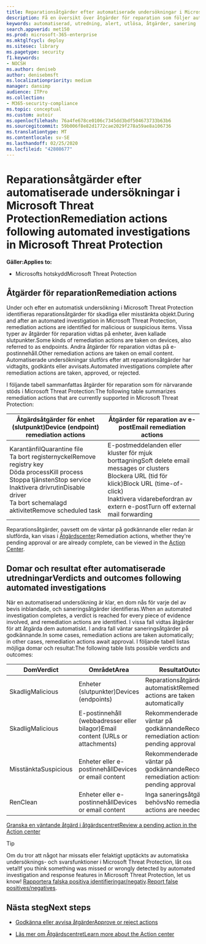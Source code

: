 ```yaml
---
title: Reparationsåtgärder efter automatiserade undersökningar i Microsoft Threat Protection
description: Få en översikt över åtgärder för reparation som följer automatiserade undersökningar i Microsoft Threat Protection
keywords: automatiserad, utredning, alert, utlösa, åtgärder, sanering
search.appverid: met150
ms.prod: microsoft-365-enterprise
ms.mktglfcycl: deploy
ms.sitesec: library
ms.pagetype: security
f1.keywords:
- NOCSH
ms.author: deniseb
author: denisebmsft
ms.localizationpriority: medium
manager: dansimp
audience: ITPro
ms.collection:
- M365-security-compliance
ms.topic: conceptual
ms.custom: autoir
ms.openlocfilehash: 76a4fe678ce0106c7345dd3bdf504673733b63b6
ms.sourcegitcommit: 59b006f8e82d1772cae2029f278a59ae8a106736
ms.translationtype: MT
ms.contentlocale: sv-SE
ms.lasthandoff: 02/25/2020
ms.locfileid: "42808677"
---
```

# <a name="remediation-actions-following-automated-investigations-in-microsoft-threat-protection"></a><span data-ttu-id="5eabf-104">Reparationsåtgärder efter automatiserade undersökningar i Microsoft Threat Protection</span><span class="sxs-lookup"><span data-stu-id="5eabf-104">Remediation actions following automated investigations in Microsoft Threat Protection</span></span>

<span data-ttu-id="5eabf-105">**Gäller:**</span><span class="sxs-lookup"><span data-stu-id="5eabf-105">**Applies to:**</span></span>
- <span data-ttu-id="5eabf-106">Microsofts hotskydd</span><span class="sxs-lookup"><span data-stu-id="5eabf-106">Microsoft Threat Protection</span></span>


## <a name="remediation-actions"></a><span data-ttu-id="5eabf-107">Åtgärder för reparation</span><span class="sxs-lookup"><span data-stu-id="5eabf-107">Remediation actions</span></span>

<span data-ttu-id="5eabf-108">Under och efter en automatisk undersökning i Microsoft Threat Protection identifieras reparationsåtgärder för skadliga eller misstänkta objekt.</span><span class="sxs-lookup"><span data-stu-id="5eabf-108">During and after an automated investigation in Microsoft Threat Protection, remediation actions are identified for malicious or suspicious items.</span></span> <span data-ttu-id="5eabf-109">Vissa typer av åtgärder för reparation vidtas på enheter, även kallade slutpunkter.</span><span class="sxs-lookup"><span data-stu-id="5eabf-109">Some kinds of remediation actions are taken on devices, also referred to as endpoints.</span></span> <span data-ttu-id="5eabf-110">Andra åtgärder för reparation vidtas på e-postinnehåll.</span><span class="sxs-lookup"><span data-stu-id="5eabf-110">Other remediation actions are taken on email content.</span></span> <span data-ttu-id="5eabf-111">Automatiserade undersökningar slutförs efter att reparationsåtgärder har vidtagits, godkänts eller avvisats.</span><span class="sxs-lookup"><span data-stu-id="5eabf-111">Automated investigations complete after remediation actions are taken, approved, or rejected.</span></span>

<span data-ttu-id="5eabf-112">I följande tabell sammanfattas åtgärder för reparation som för närvarande stöds i Microsoft Threat Protection:</span><span class="sxs-lookup"><span data-stu-id="5eabf-112">The following table summarizes remediation actions that are currently supported in Microsoft Threat Protection:</span></span> 

|<span data-ttu-id="5eabf-113">Åtgärdsåtgärder för enhet (slutpunkt)</span><span class="sxs-lookup"><span data-stu-id="5eabf-113">Device (endpoint) remediation actions</span></span>  |<span data-ttu-id="5eabf-114">Åtgärder för reparation av e-post</span><span class="sxs-lookup"><span data-stu-id="5eabf-114">Email remediation actions</span></span>  |
|---------|---------|
|<span data-ttu-id="5eabf-115">Karantänfil</span><span class="sxs-lookup"><span data-stu-id="5eabf-115">Quarantine file</span></span><br/><span data-ttu-id="5eabf-116">Ta bort registernyckel</span><span class="sxs-lookup"><span data-stu-id="5eabf-116">Remove registry key</span></span><br/><span data-ttu-id="5eabf-117">Döda process</span><span class="sxs-lookup"><span data-stu-id="5eabf-117">Kill process</span></span> <br/><span data-ttu-id="5eabf-118">Stoppa tjänsten</span><span class="sxs-lookup"><span data-stu-id="5eabf-118">Stop service</span></span> <br/><span data-ttu-id="5eabf-119">Inaktivera drivrutin</span><span class="sxs-lookup"><span data-stu-id="5eabf-119">Disable driver</span></span> <br/><span data-ttu-id="5eabf-120">Ta bort schemalagd aktivitet</span><span class="sxs-lookup"><span data-stu-id="5eabf-120">Remove scheduled task</span></span>      |<span data-ttu-id="5eabf-121">E-postmeddelanden eller kluster för mjuk borttagning</span><span class="sxs-lookup"><span data-stu-id="5eabf-121">Soft delete email messages or clusters</span></span><br/><span data-ttu-id="5eabf-122">Blockera URL (tid för klick)</span><span class="sxs-lookup"><span data-stu-id="5eabf-122">Block URL (time-of-click)</span></span><br/><span data-ttu-id="5eabf-123">Inaktivera vidarebefordran av extern e-post</span><span class="sxs-lookup"><span data-stu-id="5eabf-123">Turn off external mail forwarding</span></span>          |

<span data-ttu-id="5eabf-124">Reparationsåtgärder, oavsett om de väntar på godkännande eller redan är slutförda, kan visas i [Åtgärdscenter](https://docs.microsoft.com/microsoft-365/security/mtp/mtp-action-center).</span><span class="sxs-lookup"><span data-stu-id="5eabf-124">Remediation actions, whether they're pending approval or are already complete, can be viewed in the [Action Center](https://docs.microsoft.com/microsoft-365/security/mtp/mtp-action-center).</span></span>

## <a name="verdicts-and-outcomes-following-automated-investigations"></a><span data-ttu-id="5eabf-125">Domar och resultat efter automatiserade utredningar</span><span class="sxs-lookup"><span data-stu-id="5eabf-125">Verdicts and outcomes following automated investigations</span></span>

<span data-ttu-id="5eabf-126">När en automatiserad undersökning är klar, en dom nås för varje del av bevis inblandade, och saneringsåtgärder identifieras.</span><span class="sxs-lookup"><span data-stu-id="5eabf-126">When an automated investigation completes, a verdict is reached for every piece of evidence involved, and remediation actions are identified.</span></span> <span data-ttu-id="5eabf-127">I vissa fall vidtas åtgärder för att åtgärda dem automatiskt. I andra fall väntar saneringsåtgärder på godkännande.</span><span class="sxs-lookup"><span data-stu-id="5eabf-127">In some cases, remediation actions are taken automatically; in other cases, remediation actions await approval.</span></span> <span data-ttu-id="5eabf-128">I följande tabell listas möjliga domar och resultat:</span><span class="sxs-lookup"><span data-stu-id="5eabf-128">The following table lists possible verdicts and outcomes:</span></span>

|<span data-ttu-id="5eabf-129">Dom</span><span class="sxs-lookup"><span data-stu-id="5eabf-129">Verdict</span></span>    |<span data-ttu-id="5eabf-130">Området</span><span class="sxs-lookup"><span data-stu-id="5eabf-130">Area</span></span>   |<span data-ttu-id="5eabf-131">Resultat</span><span class="sxs-lookup"><span data-stu-id="5eabf-131">Outcomes</span></span>|
|------|------|------|
|<span data-ttu-id="5eabf-132">Skadlig</span><span class="sxs-lookup"><span data-stu-id="5eabf-132">Malicious</span></span>  |<span data-ttu-id="5eabf-133">Enheter (slutpunkter)</span><span class="sxs-lookup"><span data-stu-id="5eabf-133">Devices (endpoints)</span></span>    |<span data-ttu-id="5eabf-134">Reparationsåtgärder vidtas automatiskt</span><span class="sxs-lookup"><span data-stu-id="5eabf-134">Remediation actions are taken automatically</span></span>|
|<span data-ttu-id="5eabf-135">Skadlig</span><span class="sxs-lookup"><span data-stu-id="5eabf-135">Malicious</span></span>  |<span data-ttu-id="5eabf-136">E-postinnehåll (webbadresser eller bilagor)</span><span class="sxs-lookup"><span data-stu-id="5eabf-136">Email content (URLs or attachments)</span></span> | <span data-ttu-id="5eabf-137">Rekommenderade åtgärder väntar på godkännande</span><span class="sxs-lookup"><span data-stu-id="5eabf-137">Recommended remediation actions are pending approval</span></span>|
|<span data-ttu-id="5eabf-138">Misstänkta</span><span class="sxs-lookup"><span data-stu-id="5eabf-138">Suspicious</span></span> |<span data-ttu-id="5eabf-139">Enheter eller e-postinnehåll</span><span class="sxs-lookup"><span data-stu-id="5eabf-139">Devices or email content</span></span> |<span data-ttu-id="5eabf-140">Rekommenderade åtgärder väntar på godkännande</span><span class="sxs-lookup"><span data-stu-id="5eabf-140">Recommended remediation actions are pending approval</span></span>|
|<span data-ttu-id="5eabf-141">Ren</span><span class="sxs-lookup"><span data-stu-id="5eabf-141">Clean</span></span>  |<span data-ttu-id="5eabf-142">Enheter eller e-postinnehåll</span><span class="sxs-lookup"><span data-stu-id="5eabf-142">Devices or email content</span></span>   |<span data-ttu-id="5eabf-143">Inga saneringsåtgärder behövs</span><span class="sxs-lookup"><span data-stu-id="5eabf-143">No remediation actions are needed</span></span>|

[<span data-ttu-id="5eabf-144">Granska en väntande åtgärd i åtgärdscentret</span><span class="sxs-lookup"><span data-stu-id="5eabf-144">Review a pending action in the Action center</span></span>](mtp-autoir-actions.md#review-a-pending-action-in-the-action-center)

> [!TIP]
> <span data-ttu-id="5eabf-145">Om du tror att något har missats eller felaktigt upptäckts av automatiska undersöknings- och svarsfunktioner i Microsoft Threat Protection, låt oss veta!</span><span class="sxs-lookup"><span data-stu-id="5eabf-145">If you think something was missed or wrongly detected by automated investigation and response features in Microsoft Threat Protection, let us know!</span></span> <span data-ttu-id="5eabf-146">[Rapportera falska positiva identifieringar/negativ](mtp-autoir-report-false-positives-negatives.md).</span><span class="sxs-lookup"><span data-stu-id="5eabf-146">[Report false positives/negatives](mtp-autoir-report-false-positives-negatives.md).</span></span>

## <a name="next-steps"></a><span data-ttu-id="5eabf-147">Nästa steg</span><span class="sxs-lookup"><span data-stu-id="5eabf-147">Next steps</span></span>

- [<span data-ttu-id="5eabf-148">Godkänna eller avvisa åtgärder</span><span class="sxs-lookup"><span data-stu-id="5eabf-148">Approve or reject actions</span></span>](https://docs.microsoft.com/microsoft-365/security/mtp/mtp-autoir-actions)

- [<span data-ttu-id="5eabf-149">Läs mer om Åtgärdscentret</span><span class="sxs-lookup"><span data-stu-id="5eabf-149">Learn more about the Action center</span></span>](https://docs.microsoft.com/microsoft-365/security/mtp/mtp-action-center)
